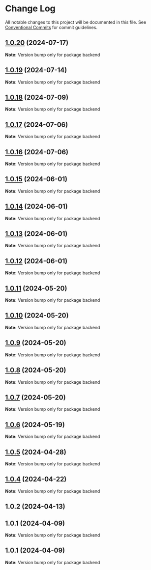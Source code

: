# Change Log

All notable changes to this project will be documented in this file.
See [Conventional Commits](https://conventionalcommits.org) for commit guidelines.

## [1.0.20](https://github.com/Kallenju/notes/compare/backend@1.0.19...backend@1.0.20) (2024-07-17)

**Note:** Version bump only for package backend

## [1.0.19](https://github.com/Kallenju/notes/compare/backend@1.0.18...backend@1.0.19) (2024-07-14)

**Note:** Version bump only for package backend

## [1.0.18](https://github.com/Kallenju/notes/compare/backend@1.0.17...backend@1.0.18) (2024-07-09)

**Note:** Version bump only for package backend

## [1.0.17](https://github.com/Kallenju/notes/compare/backend@1.0.16...backend@1.0.17) (2024-07-06)

**Note:** Version bump only for package backend

## [1.0.16](https://github.com/Kallenju/notes/compare/backend@1.0.15...backend@1.0.16) (2024-07-06)

**Note:** Version bump only for package backend

## [1.0.15](https://github.com/Kallenju/notes/compare/backend@1.0.14...backend@1.0.15) (2024-06-01)

**Note:** Version bump only for package backend

## [1.0.14](https://github.com/Kallenju/notes/compare/backend@1.0.13...backend@1.0.14) (2024-06-01)

**Note:** Version bump only for package backend

## [1.0.13](https://github.com/Kallenju/notes/compare/backend@1.0.12...backend@1.0.13) (2024-06-01)

**Note:** Version bump only for package backend

## [1.0.12](https://github.com/Kallenju/notes/compare/backend@1.0.9...backend@1.0.12) (2024-06-01)

**Note:** Version bump only for package backend

## [1.0.11](https://github.com/Kallenju/notes/compare/backend@1.0.9...backend@1.0.11) (2024-05-20)

**Note:** Version bump only for package backend

## [1.0.10](https://github.com/Kallenju/notes/compare/backend@1.0.9...backend@1.0.10) (2024-05-20)

**Note:** Version bump only for package backend

## [1.0.9](https://github.com/Kallenju/notes/compare/backend@1.0.8...backend@1.0.9) (2024-05-20)

**Note:** Version bump only for package backend

## [1.0.8](https://github.com/Kallenju/notes/compare/backend@1.0.7...backend@1.0.8) (2024-05-20)

**Note:** Version bump only for package backend

## [1.0.7](https://github.com/Kallenju/notes/compare/backend@1.0.6...backend@1.0.7) (2024-05-20)

**Note:** Version bump only for package backend

## [1.0.6](https://github.com/Kallenju/notes/compare/backend@1.0.5...backend@1.0.6) (2024-05-19)

**Note:** Version bump only for package backend

## [1.0.5](https://github.com/Kallenju/notes/compare/backend@1.0.4...backend@1.0.5) (2024-04-28)

**Note:** Version bump only for package backend

## [1.0.4](https://github.com/Kallenju/notes/compare/backend@1.0.2...backend@1.0.4) (2024-04-22)

**Note:** Version bump only for package backend

## 1.0.2 (2024-04-13)

## 1.0.1 (2024-04-09)

**Note:** Version bump only for package backend

## 1.0.1 (2024-04-09)

**Note:** Version bump only for package backend
